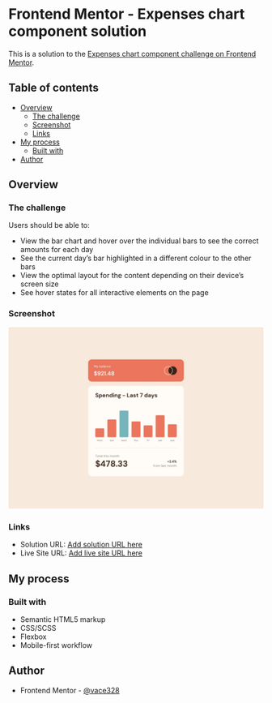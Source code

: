# Frontend Mentor - Expenses chart component solution

This is a solution to the [Expenses chart component challenge on Frontend Mentor](https://www.frontendmentor.io/challenges/expenses-chart-component-e7yJBUdjwt).

## Table of contents

- [Overview](#overview)
  - [The challenge](#the-challenge)
  - [Screenshot](#screenshot)
  - [Links](#links)
- [My process](#my-process)
  - [Built with](#built-with)
- [Author](#author)

## Overview

### The challenge

Users should be able to:

- View the bar chart and hover over the individual bars to see the correct amounts for each day
- See the current day’s bar highlighted in a different colour to the other bars
- View the optimal layout for the content depending on their device’s screen size
- See hover states for all interactive elements on the page

### Screenshot

![](./screenshot.jpg)

### Links

- Solution URL: [Add solution URL here](https://github.com/vace328/FM-Expenses-Chart-Component)
- Live Site URL: [Add live site URL here](https://vace328.github.io/FM-Expenses-Chart-Component/)

## My process

### Built with

- Semantic HTML5 markup
- CSS/SCSS
- Flexbox
- Mobile-first workflow

## Author

- Frontend Mentor - [@vace328](https://www.frontendmentor.io/profile/vace328)

